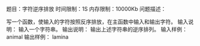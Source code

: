 题目：字符逆序排放 
时间限制：1S
内存限制：10000Kb
问题描述：

写一个函数，使输入的字符按照反序排放，在主函数中输入和输出字符。
输入说明：
输入一个字符串。
输出说明：
输出上述字符串的逆序排列。
输入样例：
animal
输出样例：
lamina


